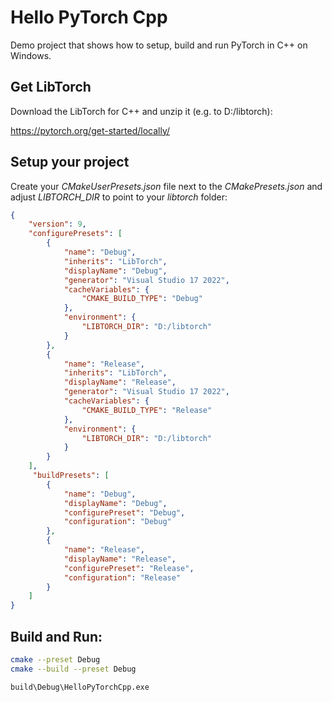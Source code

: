 # Hello PyTorch Cpp

Demo project that shows how to setup, build and run PyTorch in C++ on Windows.

## Get LibTorch
Download the LibTorch for C++ and unzip it (e.g. to D:/libtorch):

https://pytorch.org/get-started/locally/

## Setup your project

Create your *CMakeUserPresets.json* file next to the *CMakePresets.json* and adjust *LIBTORCH_DIR* to point to your *libtorch* folder:

```json
{
    "version": 9,
    "configurePresets": [
        {
            "name": "Debug",
            "inherits": "LibTorch",
            "displayName": "Debug",
            "generator": "Visual Studio 17 2022",
            "cacheVariables": {
                "CMAKE_BUILD_TYPE": "Debug"
            },
            "environment": {
                "LIBTORCH_DIR": "D:/libtorch"
            }
        },
        {
            "name": "Release",
            "inherits": "LibTorch",
            "displayName": "Release",
            "generator": "Visual Studio 17 2022",
            "cacheVariables": {
                "CMAKE_BUILD_TYPE": "Release"
            },
            "environment": {
                "LIBTORCH_DIR": "D:/libtorch"
            }
        }
    ],
     "buildPresets": [
        {
            "name": "Debug",
            "displayName": "Debug",
            "configurePreset": "Debug",
            "configuration": "Debug"
        },
        {
            "name": "Release",
            "displayName": "Release",
            "configurePreset": "Release",
            "configuration": "Release"
        }
    ]
}
```

## Build and Run:
```bash
cmake --preset Debug
cmake --build --preset Debug

build\Debug\HelloPyTorchCpp.exe
```
